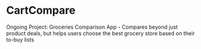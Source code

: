 # CartCompare
Ongoing Project: Groceries Comparison App - Compares beyond just product deals, but helps users choose the best grocery store based on their to-buy lists
